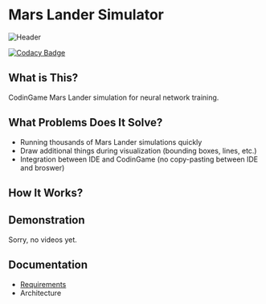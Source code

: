 # Mars Lander Simulator

![Header](https://image.ibb.co/g34FSv/mars_lander_simulator_header.png)

[![Codacy Badge](https://api.codacy.com/project/badge/Grade/fce80be8f0a94c278a312d4586e15dca)](https://www.codacy.com/app/vagiz.d/mars-lander?utm_source=github.com&amp;utm_medium=referral&amp;utm_content=vduseev/mars-lander&amp;utm_campaign=Badge_Grade)

## What is This?

CodinGame Mars Lander simulation for neural network training.

## What Problems Does It Solve?
* Running thousands of Mars Lander simulations quickly
* Draw additional things during visualization (bounding boxes, lines, etc.)
* Integration between IDE and CodinGame (no copy-pasting between IDE and broswer)

## How It Works?

## Demonstration
Sorry, no videos yet.

## Documentation
* [Requirements](/documentation/requirements)
* Architecture

